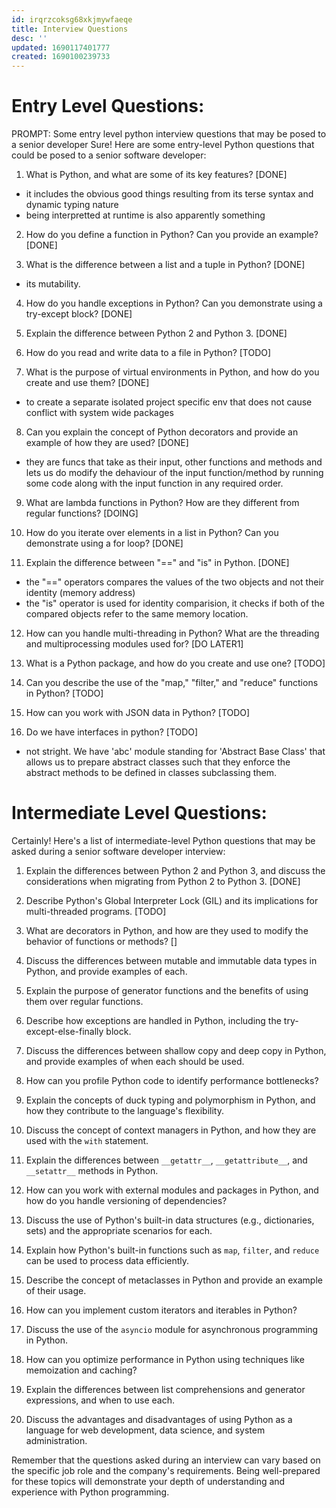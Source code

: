 ```yaml
---
id: irqrzcoksg68xkjmywfaeqe
title: Interview Questions
desc: ''
updated: 1690117401777
created: 1690100239733
---
```



# Entry Level Questions:

PROMPT: Some entry level python interview questions that may be posed to a senior developer 
Sure! Here are some entry-level Python questions that could be posed to a senior software developer:

1. What is Python, and what are some of its key features? [DONE]
  - it includes the obvious good things resulting from its terse syntax and dynamic typing nature
  - being interpretted at runtime is also apparently something

2. How do you define a function in Python? Can you provide an example? [DONE]

3. What is the difference between a list and a tuple in Python? [DONE]
  - its mutability.
  
4. How do you handle exceptions in Python? Can you demonstrate using a try-except block? [DONE]

5. Explain the difference between Python 2 and Python 3. [DONE]

6. How do you read and write data to a file in Python? [TODO]

7. What is the purpose of virtual environments in Python, and how do you create and use them? [DONE]
  - to create a separate isolated project specific env that does not cause conflict with system wide packages

8. Can you explain the concept of Python decorators and provide an example of how they are used? [DONE]
  - they are funcs that take as their input, other functions and methods and lets us do modify the dehaviour of the input function/method by running some code along with the input function in any required order.

9. What are lambda functions in Python? How are they different from regular functions? [DOING]

10. How do you iterate over elements in a list in Python? Can you demonstrate using a for loop? [DONE]

11. Explain the difference between "==" and "is" in Python. [DONE]
  - the "==" operators compares the values of the two objects and not their identity (memory address)
  -  the "is" operator is used for identity comparision, it checks if both of the compared objects refer to the same memory location.

12. How can you handle multi-threading in Python? What are the threading and multiprocessing modules used for? [DO LATER1]

13. What is a Python package, and how do you create and use one? [TODO]

14. Can you describe the use of the "map," "filter," and "reduce" functions in Python? [TODO]

15. How can you work with JSON data in Python? [TODO]

16. Do we have interfaces in python? [TODO]
  - not stright. We have 'abc' module standing for 'Abstract Base Class' that allows us to prepare abstract classes such that they enforce the abstract methods to be defined in classes subclassing them. 


# Intermediate Level Questions:
Certainly! Here's a list of intermediate-level Python questions that may be asked during a senior software developer interview:

1. Explain the differences between Python 2 and Python 3, and discuss the considerations when migrating from Python 2 to Python 3. [DONE]

2. Describe Python's Global Interpreter Lock (GIL) and its implications for multi-threaded programs. [TODO]

3. What are decorators in Python, and how are they used to modify the behavior of functions or methods? []

4. Discuss the differences between mutable and immutable data types in Python, and provide examples of each.

5. Explain the purpose of generator functions and the benefits of using them over regular functions.

6. Describe how exceptions are handled in Python, including the try-except-else-finally block.

7. Discuss the differences between shallow copy and deep copy in Python, and provide examples of when each should be used.

8. How can you profile Python code to identify performance bottlenecks?

9. Explain the concepts of duck typing and polymorphism in Python, and how they contribute to the language's flexibility.

10. Discuss the concept of context managers in Python, and how they are used with the `with` statement.

11. Explain the differences between `__getattr__`, `__getattribute__`, and `__setattr__` methods in Python.

12. How can you work with external modules and packages in Python, and how do you handle versioning of dependencies?

13. Discuss the use of Python's built-in data structures (e.g., dictionaries, sets) and the appropriate scenarios for each.

14. Explain how Python's built-in functions such as `map`, `filter`, and `reduce` can be used to process data efficiently.

15. Describe the concept of metaclasses in Python and provide an example of their usage.

16. How can you implement custom iterators and iterables in Python?

17. Discuss the use of the `asyncio` module for asynchronous programming in Python.

18. How can you optimize performance in Python using techniques like memoization and caching?

19. Explain the differences between list comprehensions and generator expressions, and when to use each.

20. Discuss the advantages and disadvantages of using Python as a language for web development, data science, and system administration.

Remember that the questions asked during an interview can vary based on the specific job role and the company's requirements. Being well-prepared for these topics will demonstrate your depth of understanding and experience with Python programming.